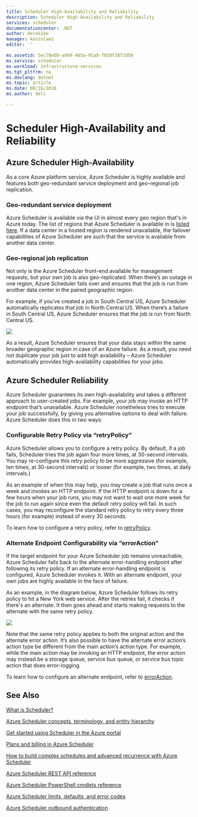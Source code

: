 ```yaml
---
title: Scheduler High-Availability and Reliability
description: Scheduler High-Availability and Reliability
services: scheduler
documentationcenter: .NET
author: derek1ee
manager: kevinlam1
editor: ''

ms.assetid: 5ec78e60-a9b9-405a-91a8-f010f3872d50
ms.service: scheduler
ms.workload: infrastructure-services
ms.tgt_pltfrm: na
ms.devlang: dotnet
ms.topic: article
ms.date: 08/16/2016
ms.author: deli

---
```

# Scheduler High-Availability and Reliability
## Azure Scheduler High-Availability
As a core Azure platform service, Azure Scheduler is highly available and features both geo-redundant service deployment and geo-regional job replication.

### Geo-redundant service deployment
Azure Scheduler is available via the UI in almost every geo region that's in Azure today. The list of regions that Azure Scheduler is available in is [listed here](https://azure.microsoft.com/regions/#services). If a data center in a hosted region is rendered unavailable, the failover capabilities of Azure Scheduler are such that the service is available from another data center.

### Geo-regional job replication
Not only is the Azure Scheduler front-end available for management requests, but your own job is also geo-replicated. When there’s an outage in one region, Azure Scheduler fails over and ensures that the job is run from another data center in the paired geographic region.

For example, if you’ve created a job in South Central US, Azure Scheduler automatically replicates that job in North Central US. When there’s a failure in South Central US, Azure Scheduler ensures that the job is run from North Central US. 

![][1]

As a result, Azure Scheduler ensures that your data stays within the same broader geographic region in case of an Azure failure. As a result, you need not duplicate your job just to add high availability – Azure Scheduler automatically provides high-availability capabilities for your jobs.

## Azure Scheduler Reliability
Azure Scheduler guarantees its own high-availability and takes a different approach to user-created jobs. For example, your job may invoke an HTTP endpoint that’s unavailable. Azure Scheduler nonetheless tries to execute your job successfully, by giving you alternative options to deal with failure. Azure Scheduler does this in two ways:

### Configurable Retry Policy via “retryPolicy”
Azure Scheduler allows you to configure a retry policy. By default, if a job fails, Scheduler tries the job again four more times, at 30-second intervals. You may re-configure this retry policy to be more aggressive (for example, ten times, at 30-second intervals) or looser (for example, two times, at daily intervals.)

As an example of when this may help, you may create a job that runs once a week and invokes an HTTP endpoint. If the HTTP endpoint is down for a few hours when your job runs, you may not want to wait one more week for the job to run again since even the default retry policy will fail. In such cases, you may reconfigure the standard retry policy to retry every three hours (for example) instead of every 30 seconds.

To learn how to configure a retry policy, refer to [retryPolicy](scheduler-concepts-terms.md#retrypolicy).

### Alternate Endpoint Configurability via “errorAction”
If the target endpoint for your Azure Scheduler job remains unreachable, Azure Scheduler falls back to the alternate error-handling endpoint after following its retry policy. If an alternate error-handling endpoint is configured, Azure Scheduler invokes it. With an alternate endpoint, your own jobs are highly available in the face of failure.

As an example, in the diagram below, Azure Scheduler follows its retry policy to hit a New York web service. After the retries fail, it checks if there's an alternate. It then goes ahead and starts making requests to the alternate with the same retry policy.

![][2]

Note that the same retry policy applies to both the original action and the alternate error action. It’s also possible to have the alternate error action’s action type be different from the main action’s action type. For example, while the main action may be invoking an HTTP endpoint, the error action may instead be a storage queue, service bus queue, or service bus topic action that does error-logging.

To learn how to configure an alternate endpoint, refer to [errorAction](scheduler-concepts-terms.md#action-and-erroraction).

## See Also
 [What is Scheduler?](scheduler-intro.md)

 [Azure Scheduler concepts, terminology, and entity hierarchy](scheduler-concepts-terms.md)

 [Get started using Scheduler in the Azure portal](scheduler-get-started-portal.md)

 [Plans and billing in Azure Scheduler](scheduler-plans-billing.md)

 [How to build complex schedules and advanced recurrence with Azure Scheduler](scheduler-advanced-complexity.md)

 [Azure Scheduler REST API reference](https://msdn.microsoft.com/library/mt629143)

 [Azure Scheduler PowerShell cmdlets reference](scheduler-powershell-reference.md)

 [Azure Scheduler limits, defaults, and error codes](scheduler-limits-defaults-errors.md)

 [Azure Scheduler outbound authentication](scheduler-outbound-authentication.md)

[1]: ./media/scheduler-high-availability-reliability/scheduler-high-availability-reliability-image1.png

[2]: ./media/scheduler-high-availability-reliability/scheduler-high-availability-reliability-image2.png
